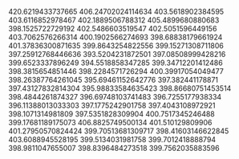 420.6219433737665
406.24702024114634
403.5618902384595
403.6116852978467
402.1889506788312
405.4899680880683
398.1525722729192
402.5486603519547
402.5051596449156
403.7062576266314
400.1902566274693
398.68838179661924
401.37836300871635
399.8643254822556
399.15271308711806
397.25912768446636
393.5204231872501
397.08508999428216
399.6523337896249
394.5518858347285
399.34712201412486
398.3815654851446
398.2284571726294
400.39917054049477
398.26387764261045
395.69461152642776
397.382441178871
397.43127832814304
395.98833584635423
398.86680751453514
398.4844261874327
396.69748103741483
396.7255177938334
396.11388013033303
397.1775242901758
397.4043108972921
398.1071314981809
397.5351828309904
400.7517345246488
399.17681189175073
406.8825749500134
401.510129809906
401.27950570824424
399.70513681309717
398.41603146622845
403.6088945528195
399.5134031981758
399.7012418888794
398.9811047655007
398.8396484273518
399.7562035883596
